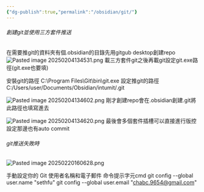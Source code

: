 ```yaml
---
{"dg-publish":true,"permalink":"/obsidian/git/"}
---
```


###### 創建git並使用三方套件推送

在需要推git的資料夾有個.obsidian的目錄先用gitgub desktop創建repo
![Pasted image 20250204134531.png](/img/user/img/Pasted%20image%2020250204134531.png)
載三方套件git之後再載git設定git.exe路徑(git.exe也要填)

安裝git的路徑
C:\Program Files\Git\bin\git.exe
設定推git的路徑
C:/Users/user/Documents/Obsidian/intumit/.git

![Pasted image 20250204134602.png](/img/user/img/Pasted%20image%2020250204134602.png)
剛才創建repo會在.obsidian創建.git將此路徑也填寫進去

![Pasted image 20250204134620.png](/img/user/img/Pasted%20image%2020250204134620.png)
最後會多個套件插槽可以直接進行版控
設定那邊也有auto commit

###### git推送失敗時
![Pasted image 20250220160628.png](/img/user/img/Pasted%20image%2020250220160628.png)

手動設定你的 Git 使用者名稱和電子郵件
命令提示字元cmd
git config --global user.name "sethfu"
git config --global user.email "chabc.9654@gmail.com"
